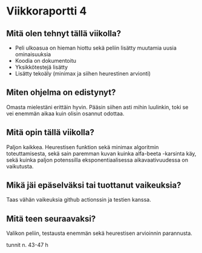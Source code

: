 # Viikkoraportti 4

## Mitä olen tehnyt tällä viikolla?

- Peli ulkoasua on hieman hiottu sekä peliin lisätty muutamia uusia ominaisuuksia
- Koodia on dokumentoitu
- Yksikkötestejä lisätty
- Lisätty tekoäly (minimax ja siihen heurestinen arvionti)

## Miten ohjelma on edistynyt?

Omasta mielestäni erittäin hyvin. Pääsin siihen asti mihin luulinkin, toki se vei enemmän aikaa kuin olisin osannut odottaa.

## Mitä opin tällä viikolla?

Paljon kaikkea. Heurestisen funktion sekä minimax algoritmin toteuttamisesta, sekä sain paremman kuvan kuinka alfa-beeta -karsinta käy, sekä kuinka paljon potenssilla eksponentiaalisessa aikavaativuudessa on vaikutusta.

## Mikä jäi epäselväksi tai tuottanut vaikeuksia?

Taas vähän vaikeuksia github actionssin ja testien kanssa.

## Mitä teen seuraavaksi?

Valikon peliin, testausta enemmän sekä heurestisen arvioinnin parannusta.

tunnit n. 43-47 h
